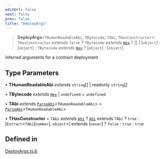 ```yaml
---
editUrl: false
next: false
prev: false
title: "DeployArgs"
---
```


> **DeployArgs**\<`THumanReadableAbi`, `TBytecode`, `TAbi`, `THasConstructor`\>: `THasConstructor` *extends* `false` ? `TBytecode` *extends* [`Hex`](/reference/tevm/utils/type-aliases/hex/) ? [] \| [`object`] : [`object`] : `TBytecode` *extends* [`Hex`](/reference/tevm/utils/type-aliases/hex/) ? [`object`] : [`object`]

Inferred arguments for a contract deployment

## Type Parameters

• **THumanReadableAbi** *extends* `string`[] \| readonly `string`[]

• **TBytecode** *extends* [`Hex`](/reference/tevm/utils/type-aliases/hex/) \| `undefined` = `undefined`

• **TAbi** *extends* [`ParseAbi`](/reference/tevm/utils/type-aliases/parseabi/)\<`THumanReadableAbi`\> = [`ParseAbi`](/reference/tevm/utils/type-aliases/parseabi/)\<`THumanReadableAbi`\>

• **THasConstructor** = `TAbi` *extends* [`Abi`](/reference/tevm/utils/type-aliases/abi/) ? [`Abi`](/reference/tevm/utils/type-aliases/abi/) *extends* `TAbi` ? `true` : [`Extract`\<`TAbi`\[`number`\], `object`\>] *extends* [`never`] ? `false` : `true` : `true`

## Defined in

[DeployArgs.ts:6](https://github.com/evmts/tevm-monorepo/blob/main/packages/contract/src/DeployArgs.ts#L6)
